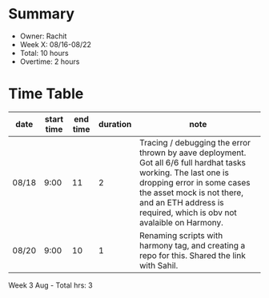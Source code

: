 # Summary
* Owner: Rachit
* Week X: 08/16-08/22
* Total: 10 hours
* Overtime: 2 hours

# Time Table
| date  | start time  | end time | duration  |  note |
|---|---|---|---|---|
| 08/18  | 9:00  | 11  | 2  | Tracing / debugging the error thrown by aave deployment. Got all 6/6 full hardhat tasks working. The last one is dropping error in some cases the asset mock is not there, and an ETH address is required, which is obv not avalaible on Harmony. |
| 08/20  | 9:00  | 10  | 1  | Renaming scripts with harmony tag, and creating a repo for this. Shared the link with Sahil. |

Week 3 Aug - Total hrs: 3
